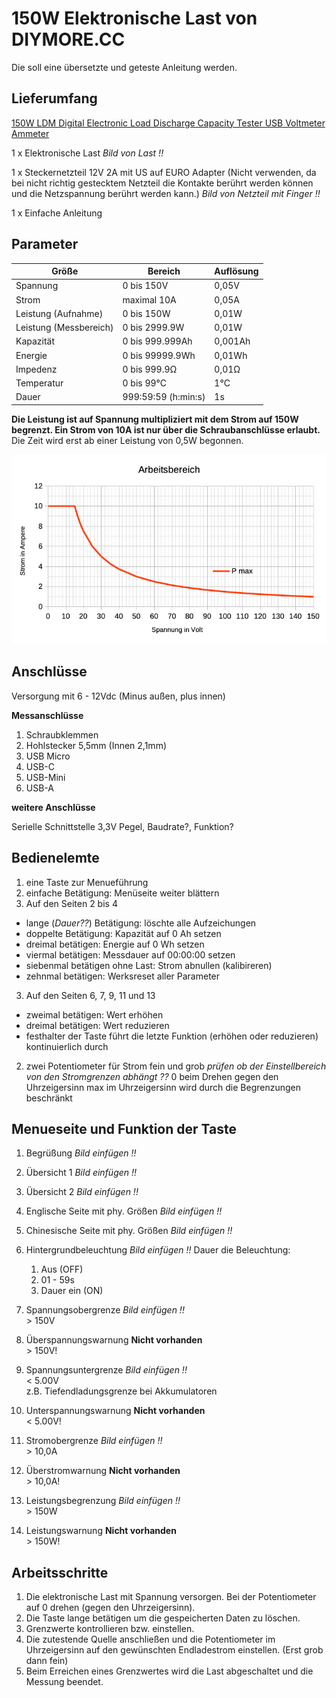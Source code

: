 # 150W Elektronische Last von DIYMORE.CC

Die soll eine übersetzte und geteste Anleitung werden.

## Lieferumfang

[150W LDM Digital Electronic Load Discharge Capacity Tester USB Voltmeter Ammeter](https://www.diymore.cc/products/150w-ldm-digital-electronic-load-discharge-capacity-tester-usb-voltmeter-ammeter?_pos=3&_sid=74f1b38ee&_ss=r)

1 x Elektronische Last _Bild von Last !!_

1 x Steckernetzteil 12V 2A mit US auf EURO Adapter (Nicht verwenden, da bei nicht richtig gestecktem Netzteil die Kontakte berührt werden können und die Netzspannung berührt werden kann.) _Bild von Netzteil mit Finger !!_

1 x Einfache Anleitung

## Parameter

Größe |  Bereich | Auflösung
--- |  --- | ---
Spannung |  0 bis 150V  | 0,05V
Strom    |  maximal 10A | 0,05A
Leistung (Aufnahme) |  0 bis 150W  | 0,01W
Leistung (Messbereich) | 0 bis 2999.9W | 0,01W
Kapazität | 0 bis 999.999Ah | 0,001Ah
Energie | 0 bis 99999.9Wh | 0,01Wh
Impedenz | 0 bis 999.9Ω | 0,01Ω
Temperatur | 0 bis 99°C | 1°C  
Dauer | 999:59:59 (h:min:s)| 1s

**Die Leistung ist auf Spannung multipliziert mit dem Strom auf 150W begrenzt. Ein Strom von 10A ist nur über die Schraubanschlüsse erlaubt.**  
Die Zeit wird erst ab einer Leistung von 0,5W begonnen.

![Arbeitsbereich][Diagramm_Arbeitsbereich]

## Anschlüsse

Versorgung mit 6 - 12Vdc (Minus außen, plus innen) 

**Messanschlüsse**

1. Schraubklemmen  
2. Hohlstecker 5,5mm (Innen 2,1mm)  
3. USB Micro  
4. USB-C  
5. USB-Mini  
6. USB-A  

**weitere Anschlüsse**

Serielle Schnittstelle 3,3V Pegel, Baudrate?, Funktion? 

## Bedienelemte

1. eine Taste zur Menueführung  
  1. einfache Betätigung: Menüseite weiter blättern  
  2. Auf den Seiten 2 bis 4  
  * lange (_Dauer??_) Betätigung: löschte alle Aufzeichungen  
  * doppelte Betätigung: Kapazität auf 0 Ah setzen  
  * dreimal betätigen: Energie auf 0 Wh setzen  
  * viermal betätigen: Messdauer auf 00:00:00 setzen  
  * siebenmal betätigen ohne Last: Strom abnullen (kalibireren)
  * zehnmal betätigen: Werksreset aller Parameter  
  3. Auf den Seiten 6, 7, 9, 11 und 13 
  * zweimal betätigen: Wert erhöhen
  * dreimal betätigen: Wert reduzieren
  * festhalter der Taste führt die letzte Funktion (erhöhen oder reduzieren) kontinuierlich durch
2. zwei Potentiometer für Strom fein und grob _prüfen ob der Einstellbereich von den Stromgrenzen abhängt ??_
   0 beim Drehen gegen den Uhrzeigersinn
   max im Uhrzeigersinn wird durch die Begrenzungen beschränkt

## Menueseite und Funktion der Taste

1. Begrüßung _Bild einfügen !!_
   
2. Übersicht 1 _Bild einfügen !!_

3. Übersicht 2 _Bild einfügen !!_

4. Englische Seite mit phy. Größen _Bild einfügen !!_

5. Chinesische Seite mit phy. Größen _Bild einfügen !!_

6. Hintergrundbeleuchtung _Bild einfügen !!_
   Dauer die Beleuchtung:  
   1. Aus (OFF)  
   2. 01 - 59s  
   3. Dauer ein (ON)  

7. Spannungsobergrenze _Bild einfügen !!_  
   &gt; 150V
   
8. Überspannungswarnung **Nicht vorhanden**  
   &gt; 150V!  
   
9. Spannungsuntergrenze _Bild einfügen !!_  
   &lt; 5.00V  
   z.B. Tiefendladungsgrenze bei Akkumulatoren  
   
10. Unterspannungswarnung **Nicht vorhanden**  
   &lt; 5.00V!  
   
11. Stromobergrenze _Bild einfügen !!_  
   &gt; 10,0A  

12. Überstromwarnung **Nicht vorhanden**  
   &gt; 10,0A!  
   
13. Leistungsbegrenzung _Bild einfügen !!_  
   &gt; 150W  
   
14. Leistungswarnung **Nicht vorhanden**  
   &gt; 150W!  
    
## Arbeitsschritte

1. Die elektronische Last mit Spannung versorgen. Bei der Potentiometer auf 0 drehen (gegen den Uhrzeigersinn).  
2. Die Taste lange betätigen um die gespeicherten Daten zu löschen.  
3. Grenzwerte kontrollieren bzw. einstellen.  
4. Die zutestende Quelle anschließen und die Potentiometer im Uhrzeigersinn auf den gewünschten Endladestrom einstellen. (Erst grob dann fein)  
5. Beim Erreichen eines Grenzwertes wird die Last abgeschaltet und die Messung beendet.  


[Diagramm_Arbeitsbereich]:https://github.com/kirk-loeten/150W-Elektronische-Last-von-DM/blob/85e13ad64ef386654d56cab99040c5b73d60fa3f/bilder/ElektronischeLast.png
